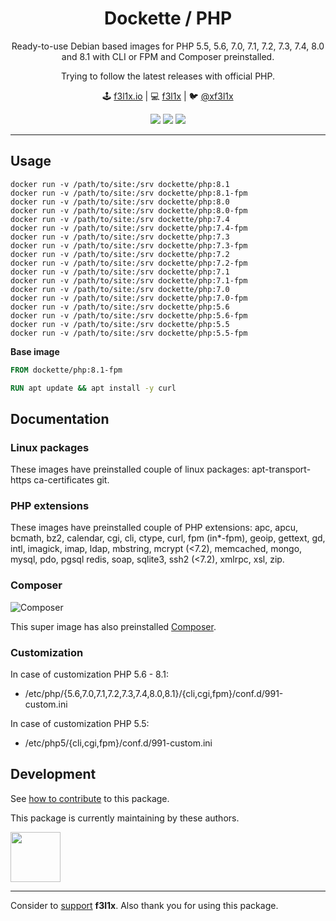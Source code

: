 <h1 align=center>Dockette / PHP</h1>

<p align=center>
   Ready-to-use Debian based images for PHP 5.5, 5.6, 7.0, 7.1, 7.2, 7.3, 7.4, 8.0 and 8.1 with CLI or FPM and Composer preinstalled.
</p>

<p align=center>
    Trying to follow the latest releases with official PHP.
</p>

<p align=center>
🕹 <a href="https://f3l1x.io">f3l1x.io</a> | 💻 <a href="https://github.com/f3l1x">f3l1x</a> | 🐦 <a href="https://twitter.com/xf3l1x">@xf3l1x</a>
</p>

<p align=center>
  <a href="https://hub.docker.com/r/dockette/php/"><img src="https://badgen.net/docker/pulls/dockette/php"></a>
  <a href="https://bit.ly/ctteg"><img src="https://badgen.net/badge/support/gitter/cyan"></a>
  <a href="https://github.com/sponsors/f3l1x"><img src="https://badgen.net/badge/sponsor/donations/F96854"></a>
</p>

-----

## Usage

```
docker run -v /path/to/site:/srv dockette/php:8.1
docker run -v /path/to/site:/srv dockette/php:8.1-fpm
docker run -v /path/to/site:/srv dockette/php:8.0
docker run -v /path/to/site:/srv dockette/php:8.0-fpm
docker run -v /path/to/site:/srv dockette/php:7.4
docker run -v /path/to/site:/srv dockette/php:7.4-fpm
docker run -v /path/to/site:/srv dockette/php:7.3
docker run -v /path/to/site:/srv dockette/php:7.3-fpm
docker run -v /path/to/site:/srv dockette/php:7.2
docker run -v /path/to/site:/srv dockette/php:7.2-fpm
docker run -v /path/to/site:/srv dockette/php:7.1
docker run -v /path/to/site:/srv dockette/php:7.1-fpm
docker run -v /path/to/site:/srv dockette/php:7.0
docker run -v /path/to/site:/srv dockette/php:7.0-fpm
docker run -v /path/to/site:/srv dockette/php:5.6
docker run -v /path/to/site:/srv dockette/php:5.6-fpm
docker run -v /path/to/site:/srv dockette/php:5.5
docker run -v /path/to/site:/srv dockette/php:5.5-fpm
```

**Base image**

```Dockerfile
FROM dockette/php:8.1-fpm

RUN apt update && apt install -y curl 
```

## Documentation

### Linux packages

These images have preinstalled couple of linux packages: apt-transport-https ca-certificates git.

### PHP extensions

These images have preinstalled couple of PHP extensions: apc, apcu, bcmath, bz2, calendar, cgi, cli, ctype, curl, fpm (in*-fpm), geoip, gettext, gd, intl, imagick, imap, ldap, mbstring, mcrypt (<7.2), memcached, mongo, mysql, pdo, pgsql redis, soap, sqlite3, ssh2 (<7.2), xmlrpc, xsl, zip.

### Composer

![Composer](https://avatars3.githubusercontent.com/u/837015?v=3&s=200)

This super image has also preinstalled [Composer](https://getcomposer.org).

### Customization

In case of customization PHP 5.6 - 8.1:

- /etc/php/{5.6,7.0,7.1,7.2,7.3,7.4,8.0,8.1}/{cli,cgi,fpm}/conf.d/991-custom.ini

In case of customization PHP 5.5:

- /etc/php5/{cli,cgi,fpm}/conf.d/991-custom.ini

## Development

See [how to contribute](https://contributte.org/contributing.html) to this package.

This package is currently maintaining by these authors.

<a href="https://github.com/f3l1x">
    <img width="80" height="80" src="https://avatars2.githubusercontent.com/u/538058?v=3&s=80">
</a>

-----

Consider to [support](https://github.com/sponsors/f3l1x) **f3l1x**. Also thank you for using this package.
